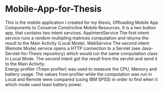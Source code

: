 # Mobile-App-for-Thesis
This is the mobile application I created for my thesis, Offloading Mobile App Components to Conserve Constrictive Mobile Resources.
It is a two button app, that contains two intent services.
AppIntentService
The first intent service runs a random multipling matrices computation and returns the result to the Main Activity (Local Mode).
WebService
The second intent (Remote Mode) service opens a HTTP connection to a Servlet (see Java-Servlet-for-Thesis repository) which would run the same computation class in Local Mode. The second intent got the result from the servlet and send it to the Main Activity.  
Energy profiler (Trepn profiler) was used to measure the CPU, Memory and battery usage.
The values from profiler while the computation was run in Local and Remote were compared (using IBM SPSS) in order to find when it which mode used least battery power.  
